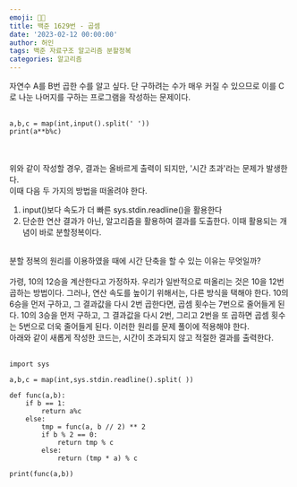 ```yaml
---
emoji: 👨🏻‍
title: 백준 1629번 - 곱셈
date: '2023-02-12 00:00:00'
author: 허인
tags: 백준 자료구조 알고리즘 분할정복
categories: 알고리즘
---
```


자연수 A를 B번 곱한 수를 알고 싶다. 단 구하려는 수가 매우 커질 수 있으므로 이를 C로 나눈 나머지를 구하는 프로그램을 작성하는 문제이다.<br><br>
```
a,b,c = map(int,input().split(' '))
print(a**b%c)
```
<br><br> 위와 같이 작성할 경우, 결과는 올바르게 출력이 되지만, '시간 초과'라는 문제가 발생한다.<br>
이때 다음 두 가지의 방법을 떠올려야 한다.
1. input()보다 속도가 더 빠른 sys.stdin.readline()을 활용한다
2. 단순한 연산 결과가 아닌, 알고리즘을 활용하여 결과를 도출한다. 이때 활용되는 개념이 바로 분할정복이다.<br><br>

분할 정복의 원리를 이용하였을 때에 시간 단축을 할 수 있는 이유는 무엇일까?<br><br>
가령, 10의 12승을 계산한다고 가정하자. 우리가 일반적으로 떠올리는 것은 10을 12번 곱하는 방법이다. 그러나, 연산 속도를 높이기 위해서는, 다른 방식을 택해야 한다. 10의 6승을 먼저 구하고, 그 결과값을 다시 2번 곱한다면, 곱셈 횟수는 7번으로 줄어들게 된다. 10의 3승을 먼저 구하고, 그 결과값을 다시 2번, 그리고 2번을 또 곱하면 곱셈 횟수는 5번으로 더욱 줄어들게 된다. 이러한 원리를 문제 풀이에 적용해야 한다.<br>
아래와 같이 새롭게 작성한 코드는, 시간이 초과되지 않고 적절한 결과를 출력한다.<br><br>

```
import sys

a,b,c = map(int,sys.stdin.readline().split( ))

def func(a,b):
    if b == 1:
        return a%c
    else:
        tmp = func(a, b // 2) ** 2
        if b % 2 == 0:
            return tmp % c
        else:
            return (tmp * a) % c

print(func(a,b))
```
